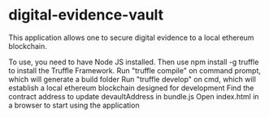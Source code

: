 # digital-evidence-vault
This application allows one to secure digital evidence to a local ethereum blockchain.

To use, you need to have Node JS installed. Then use npm install -g truffle to install the Truffle Framework.
Run "truffle compile" on command prompt, which will generate a build folder
Run "truffle develop" on cmd, which will establish a local ethereum blockchain designed for development
Find the contract address to update devaultAddress in bundle.js
Open index.html in a browser to start using the application
